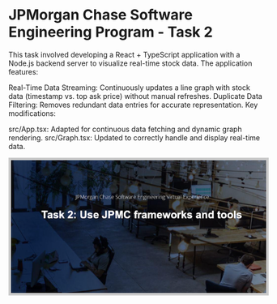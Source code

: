 # JPMorgan Chase Software Engineering Program - Task 2

This task involved developing a React + TypeScript application with a Node.js backend server to visualize real-time stock data. The application features:

Real-Time Data Streaming: Continuously updates a line graph with stock data (timestamp vs. top ask price) without manual refreshes.
Duplicate Data Filtering: Removes redundant data entries for accurate representation.
Key modifications:

src/App.tsx: Adapted for continuous data fetching and dynamic graph rendering.
src/Graph.tsx: Updated to correctly handle and display real-time data.

<img src="images/screenshot1.png" style="border: 5px solid #ccc;">
